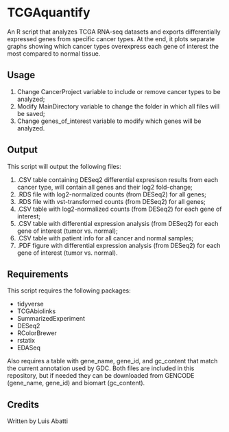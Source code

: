 # TCGAquantify
An R script that analyzes TCGA RNA-seq datasets and exports differentially expressed genes from specific cancer types. At the end, it plots separate graphs showing which cancer types overexpress each gene of interest the most compared to normal tissue.

## Usage
1) Change CancerProject variable to include or remove cancer types to be analyzed;
2) Modify MainDirectory variable to change the folder in which all files will be saved;
3) Change genes_of_interest variable to modify which genes will be analyzed.

## Output
This script will output the following files:
1) .CSV table containing DESeq2 differential expresison results from each cancer type, will contain all genes and their log2 fold-change;
2) .RDS file with log2-normalized counts (from DESeq2) for all genes;
3) .RDS file with vst-transformed counts (from DESeq2) for all genes;
4) .CSV table with log2-normalized counts (from DESeq2) for each gene of interest;
5) .CSV table with differential expression analysis (from DESeq2) for each gene of interest (tumor vs. normal);
6) .CSV table with patient info for all cancer and normal samples;
7) .PDF figure with differential expression analysis (from DESeq2) for each gene of interest (tumor vs. normal).

## Requirements
This script requires the following packages:
- tidyverse
- TCGAbiolinks
- SummarizedExperiment
- DESeq2
- RColorBrewer
- rstatix
- EDASeq

Also requires a table with gene_name, gene_id, and gc_content that match the current annotation used by GDC. Both files are included in this repository, but if needed they can be downloaded from GENCODE (gene_name, gene_id) and biomart (gc_content).

## Credits
Written by Luis Abatti
